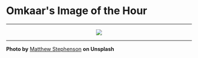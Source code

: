 # Omkaar's Image of the Hour

---

<div align="center">

<a href="https://unsplash.com/photos/a-man-in-a-cowboy-hat-smiles-for-the-camera-xppGoNmgF9Q">
  <img src="https://images.unsplash.com/photo-1747835369484-97d3f0f782ac?crop=entropy&cs=tinysrgb&fit=max&fm=jpg&ixid=M3w3NjA2Nzh8MHwxfHJhbmRvbXx8fHx8fHx8fDE3NDk1MjA4MDB8&ixlib=rb-4.1.0&q=80&w=1080" style="max-width:100%; height:auto;">
</a>



</div>

---

**Photo by** [Matthew Stephenson](https://unsplash.com/@matthewryanstephenson) **on Unsplash**

